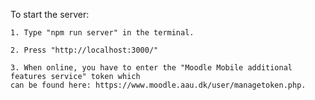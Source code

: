 To start the server:

    1. Type "npm run server" in the terminal.
    
    2. Press "http://localhost:3000/"
    
    3. When online, you have to enter the "Moodle Mobile additional features service" token which
    can be found here: https://www.moodle.aau.dk/user/managetoken.php.
